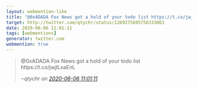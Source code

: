 ```yaml
---
layout: webmention-like
title: "@0xADADA Fox News got a hold of your todo list https://t.co/jwjILxaEnL"
target: http://twitter.com/qtychr/status/1269275695756333061
date: 2020-06-06 11:01:11
tags: [webmentions]
generator: twitter.com
webmention: true
---
```




<blockquote class="external-citation">
  <p>
    @0xADADA Fox News got a hold of your todo list https://t.co/jwjILxaEnL
  </p>
  <cite>‒<span class="p-author p-name">qtychr</span>
    on
    <a href="http://twitter.com/qtychr/status/1269275695756333061" rel="external nofollow" target="_blank">2020-06-06 11:01:11</a>
  </cite>
</blockquote>



